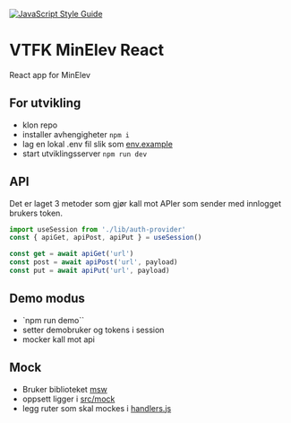 [![JavaScript Style Guide](https://img.shields.io/badge/code_style-standard-brightgreen.svg)](https://standardjs.com)

# VTFK MinElev React

React app for MinElev

## For utvikling

- klon repo
- installer avhengigheter `npm i`
- lag en lokal .env fil slik som [env.example](env.example)
- start utviklingsserver `npm run dev`

## API

Det er laget 3 metoder som gjør kall mot APIer som sender med innlogget brukers token.

```JavaScript
import useSession from './lib/auth-provider'
const { apiGet, apiPost, apiPut } = useSession()

const get = await apiGet('url')
const post = await apiPost('url', payload)
const put = await apiPut('url', payload)
```

## Demo modus

- `npm run demo``
- setter demobruker og tokens i session
- mocker kall mot api

## Mock

- Bruker biblioteket [msw](https://mswjs.io/)
- oppsett ligger i [src/mock](src/mock)
- legg ruter som skal mockes i [handlers.js](src/mock/handlers.js)
